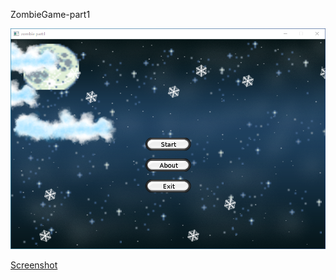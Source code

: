 ZombieGame-part1

![alt text](https://github.com/SoltanHuseynov/ZombieGame-part1/blob/master/game1.png)

[Screenshot](https://github.com/SoltanHuseynov/ZombieGame-part1/blob/master/player/idle/idle1.png)
